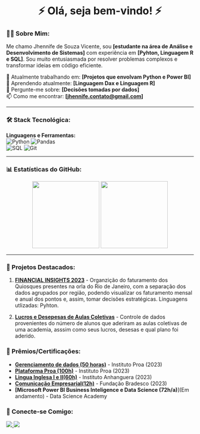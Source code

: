 <h1 align="center">
  ⚡ Olá, seja bem-vindo! ⚡
</h1>

<h3 align="center">
    

### 👨‍💻 Sobre Mim:
Me chamo Jhennife de Souza Vicente, sou **[estudante na área de Análise e Desenvolvimento de Sistemas]** com experiência em **[Pyhton, Linguagem R e SQL]**. Sou muito entusiasmada por resolver problemas complexos e transformar ideias em código eficiente.

🔭 Atualmente trabalhando em: **[Projetos que envolvam Python e Power BI]**  
🌱 Aprendendo atualmente: **[Linguagem Dax e Linguagem R]**  
💬 Pergunte-me sobre: **[Decisões tomadas por dados]**  
📫 Como me encontrar: **[jhennife.contato@gmail.com]**  

---

### 🛠 Stack Tecnológica:
**Linguagens e Ferramentas:**  
![Python](https://img.shields.io/badge/Python-3776AB?style=for-the-badge&logo=python&logoColor=white)
![Pandas](https://img.shields.io/badge/Pandas-2C2D72?style=for-the-badge&logo=pandas&logoColor=white)  
![SQL](https://img.shields.io/badge/SQL-FFFFFF?style=for-the-badge&logo=amazon-dynamodb&logoColor=black)
![Git](https://img.shields.io/badge/Git-F05032?style=for-the-badge&logo=git&logoColor=white)  


---

### 📊 Estatísticas do GitHub:
<div align="center">
  <img height="180em" src="https://github-readme-stats.vercel.app/api?username=SEU_USERNAME&show_icons=true&theme=dracula" />
  <img height="180em" src="https://github-readme-stats.vercel.app/api/top-langs/?username=SEU_USERNAME&layout=compact&theme=dracula" />
</div>

---

### 📌 Projetos Destacados:
1. **[FINANCIAL INSIGHTS 2023](link)** - Organzição do faturamento dos Quiosques presentes na orla do Rio de Janeiro, com a separação dos dados agrupados por região, podendo visualizar os faturamento mensal e anual dos pontos e, assim, tomar decisões estratégicas. Linguagens utlizadas: Pyhton.


2.  **[Lucros e Desepesas de Aulas Coletivas](link)** - Controle de dados provenientes do número de alunos que aderiram as aulas coletivas de uma academia, asssim como seus lucros, desesas e qual plano foi aderido. 

### 🌟 Prêmios/Certificações:
- **[Gerenciamento de dados (50 horas)](link)** - Instituto Proa (2023)  
- **[Plataforma Proa (100h)](link)** - Instituto Proa (2023)
- **[Lingua Inglesa I e II(60h)](link)** - Instituto Anhanguera (2023)
- **[Comunicação Empresarial(12h)](link)** - Fundação Bradesco (2023)
- **[Microsoft Power BI Business Inteligence e Data Science (72h/a)**](Em andamento) - Data Science Academy 


### 🤝 Conecte-se Comigo:
<p align="left">
  <a href="[https://wwww.linkedin.com/in/jhennife]">
    <img src="https://img.shields.io/badge/LinkedIn-0077B5?style=for-the-badge&logo=linkedin&logoColor=white" />
  </a>
  <a href="mailto:[jhennife.contato@gmail.com]">
    <img src="https://img.shields.io/badge/Email-D14836?style=for-the-badge&logo=gmail&logoColor=white" />
  </a>
</p>
